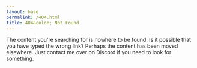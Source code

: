 ```yaml
---
layout: base
permalink: /404.html
title: 404&colon; Not Found
---
```


The content you're searching for is nowhere to be found. Is it possible that you have typed the wrong link? Perhaps the content has been moved elsewhere. Just contact me over on Discord if you need to look for something.
